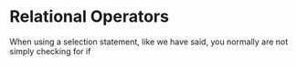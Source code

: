 # Relational Operators

When using a selection statement, like we have said, you normally are not
simply checking for if




